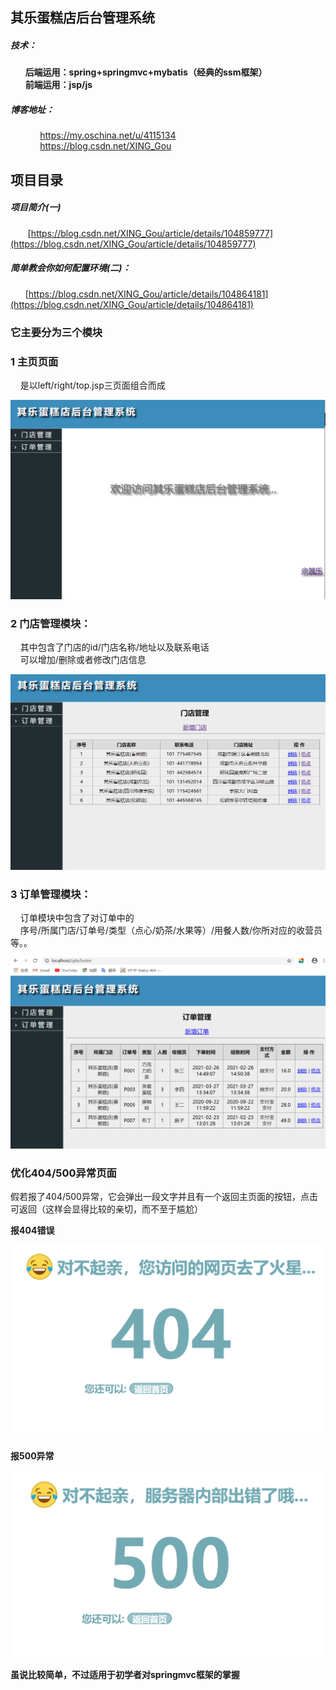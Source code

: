 ## 其乐蛋糕店后台管理系统
##### 技术：
&nbsp;&nbsp;&nbsp;&nbsp;&nbsp;&nbsp;**后端运用：spring+springmvc+mybatis（经典的ssm框架）**  
&nbsp;&nbsp;&nbsp;&nbsp;&nbsp;&nbsp;**前端运用：jsp/js**    
##### 博客地址：
&nbsp;&nbsp;&nbsp;&nbsp;&nbsp;&nbsp;&nbsp;&nbsp;&nbsp;&nbsp;&nbsp;&nbsp;https://my.oschina.net/u/4115134    
&nbsp;&nbsp;&nbsp;&nbsp;&nbsp;&nbsp;&nbsp;&nbsp;&nbsp;&nbsp;&nbsp;&nbsp;https://blog.csdn.net/XING_Gou

## 项目目录
##### 项目简介(一)
&nbsp;&nbsp;&nbsp;&nbsp;&nbsp;&nbsp; [https://blog.csdn.net/XING_Gou/article/details/104859777](https://blog.csdn.net/XING_Gou/article/details/104859777)
##### 简单教会你如何配置环境(二)：
&nbsp;&nbsp;&nbsp;&nbsp;&nbsp;&nbsp;[https://blog.csdn.net/XING_Gou/article/details/104864181](https://blog.csdn.net/XING_Gou/article/details/104864181)
 

### 它主要分为三个模块
### 1 主页页面
&nbsp;&nbsp;&nbsp;&nbsp;是以left/right/top.jsp三页面组合而成  

![主页](https://github.com/XINGGou/qile/blob/master/image/745.png)

### 2  门店管理模块：  
&nbsp;&nbsp;&nbsp;&nbsp;其中包含了门店的id/门店名称/地址以及联系电话  
&nbsp;&nbsp;&nbsp;&nbsp;可以增加/删除或者修改门店信息    

![门店](https://github.com/XINGGou/qile/blob/master/image/00.png)  

### 3 订单管理模块：  
&nbsp;&nbsp;&nbsp;&nbsp;订单模块中包含了对订单中的  
&nbsp;&nbsp;&nbsp;&nbsp;序号/所属门店/订单号/类型（点心/奶茶/水果等）/用餐人数/你所对应的收营员等。。  

![订单](https://github.com/XINGGou/qile/blob/master/image/726.png)  
  
### 优化404/500异常页面
假若报了404/500异常，它会弹出一段文字并且有一个返回主页面的按钮，点击可返回（这样会显得比较的亲切，而不至于尴尬）  

**报404错误**

![404](https://github.com/XINGGou/qile/blob/master/image/404.png)

**报500异常**

![500](https://github.com/XINGGou/qile/blob/master/image/500.png)

**虽说比较简单，不过适用于初学者对springmvc框架的掌握**
